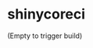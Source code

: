 
<!-- README.md is generated from README.Rmd. Please edit that file -->

# shinycoreci


(Empty to trigger build)
